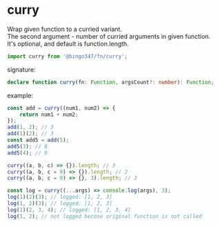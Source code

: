 # curry

Wrap given function to a curried variant.\
The second argument - number of curried arguments in given function.\
It's optional, and default is function.length.

```javascript
import curry from '@bingo347/fn/curry';
```

signature:

```typescript
declare function curry(fn: Function, argsCount?: number): Function;
```

example:

```javascript
const add = curry((num1, num2) => {
    return num1 + num2;
});
add(1, 2); // 3
add(1)(2); // 3
const add5 = add(5);
add5(3); // 8
add5(4); // 9

curry((a, b, c) => {}).length; // 3
curry((a, b, c = 0) => {}).length; // 2
curry((a, b, c = 0) => {}, 3).length; // 3

const log = curry((...args) => console.log(args), 3);
log(1)(2)(3); // logged: [1, 2, 3]
log(1, 2)(3); // logged: [1, 2, 3]
log(1)(2, 3, 4); // logged: [1, 2, 3, 4]
log(1, 2); // not logged becose original function is not called
```
